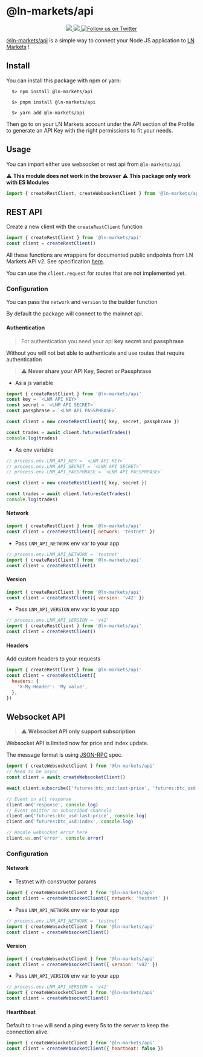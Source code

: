 # @ln-markets/api

<p align="center">
  <a href="https://www.npmjs.com/package/@ln-markets/api" alt="npm version">
    <img src="https://img.shields.io/npm/v/@ln-markets/api" />
  </a>
  <a href="https://www.npmjs.com/package/@ln-markets/api" alt="npm downloads">
    <img src="https://img.shields.io/npm/dw/@ln-markets/api" />
  </a>
  <a href="https://twitter.com/LNMarkets">
    <img src="https://img.shields.io/twitter/follow/LNMarkets?style=social"
        alt="Follow us on Twitter">
  </a>
</p>

[@ln-markets/api](https://www.npmjs.com/package/@ln-markets/api) is a simple way to connect your Node JS application to [LN Markets](https://lnmarkets.com) !

## Install

You can install this package with npm or yarn:

```shell
  $> npm install @ln-markets/api
```

```shell
  $> pnpm install @ln-markets/api
```

```shell
  $> yarn add @ln-markets/api
```

Then go to on your LN Markets account under the API section of the Profile to generate an API Key with the right permissions to fit your needs.

## Usage

You can import either use websocket or rest api from `@ln-markets/api`

:warning: **This module does not work in the browser**
:warning: **This package only work with ES Modules**

```javascript
import { createRestClient, createWebsocketClient } from '@ln-markets/api'
```

## REST API

Create a new client with the `createRestClient` function

```javascript
import { createRestClient } from '@ln-markets/api'
const client = createRestClient()
```

All these functions are wrappers for documented public endpoints from LN Markets API v2. See specification [here](https://docs.lnmarkets.com/api/v2/).

You can use the `client.request` for routes that are not implemented yet.

### Configuration

You can pass the `network` and `version` to the builder function

By default the package will connect to the mainnet api.

#### Authentication

> For authentication you need your api **key** **secret** and **passphrase**

Without you will not bet able to authenticate and use routes that require authentication

> :warning: **Never share your API Key, Secret or Passphrase**

- As a js variable

```javascript
import { createRestClient } from '@ln-markets/api'
const key = `<LNM API KEY>`
const secret = `<LNM API SECRET>`
const passphrase = `<LNM API PASSPHRASE>`

const client = new createRestClient({ key, secret, passphrase })

const trades = await client.futuresGetTrades()
console.log(trades)
```

- As env variable

```javascript
// process.env.LNM_API_KEY = `<LNM API KEY>`
// process.env.LNM_API_SECRET = `<LNM API SECRET>`
// process.env.LNM_API_PASSPHRASE = `<LNM API PASSPHRASE>`

const client = new createRestClient({ key, secret })

const trades = await client.futuresGetTrades()
console.log(trades)
```

#### Network

```javascript
import { createRestClient } from '@ln-markets/api'
const client = createRestClient({ network: 'testnet' })
```

- Pass `LNM_API_NETWORK` env var to your app

```javascript
// process.env.LNM_API_NETWORK = 'testnet'
import { createRestClient } from '@ln-markets/api'
const client = createRestClient()
```

#### Version

```javascript
import { createRestClient } from '@ln-markets/api'
const client = createRestClient({ version: 'v42' })
```

- Pass `LNM_API_VERSION` env var to your app

```javascript
// process.env.LNM_API_VERSION = 'v42'
import { createRestClient } from '@ln-markets/api'
const client = createRestClient()
```

#### Headers

Add custom headers to your requests

```javascript
import { createRestClient } from '@ln-markets/api'
const client = createRestClient({
  headers: {
    'X-My-Header': 'My value',
  },
})
```

## Websocket API

> :warning: **Websocket API only support subscription**

Websocket API is limited now for price and index update.

The message format is using [JSON-RPC](https://www.jsonrpc.org/specification) spec.

```javascript
import { createWebsocketClient } from '@ln-markets/api'
// Need to be async
const client = await createWebsocketClient()

await client.subscribe(['futures:btc_usd:last-price', 'futures:btc_usd:index'])

// Event on all response
client.on('response', console.log)
// Event emitter on subscribed channels
client.on('futures:btc_usd:last-price', console.log)
client.on('futures:btc_usd:index', console.log)

// Handle websocket error here
client.ws.on('error', console.error)
```

### Configuration

#### Network

- Testnet with constructor params

```javascript
import { createWebsocketClient } from '@ln-markets/api'
const client = createWebsocketClient({ network: 'testnet' })
```

- Pass `LNM_API_NETWORK` env var to your app

```javascript
// process.env.LNM_API_NETWORK = 'testnet'
import { createWebsocketClient } from '@ln-markets/api'
const client = createWebsocketClient()
```

#### Version

```javascript
import { createWebsocketClient } from '@ln-markets/api'
const client = createWebsocketClient({ version: 'v42' })
```

- Pass `LNM_API_VERSION` env var to your app

```javascript
// process.env.LNM_API_VERSION = 'v42'
import { createWebsocketClient } from '@ln-markets/api'
const client = createWebsocketClient()
```

#### Hearthbeat

Default to `true` will send a ping every 5s to the server to keep the connection alive.

```javascript
import { createWebsocketClient } from '@ln-markets/api'
const client = createWebsocketClient({ heartbeat: false })
```
